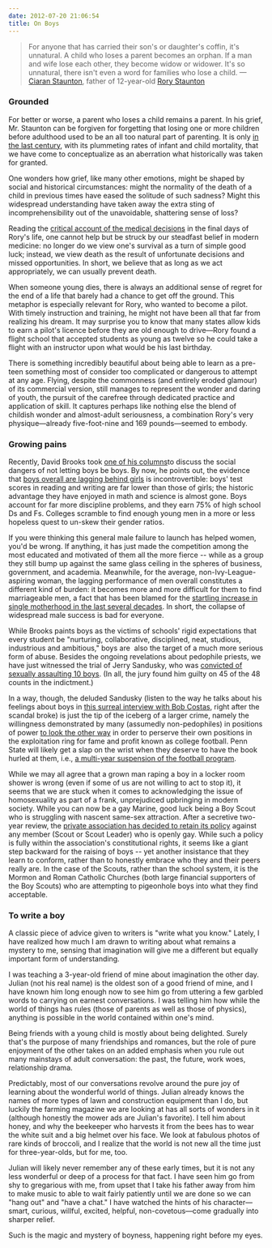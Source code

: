 ```yaml
---
date: 2012-07-20 21:06:54
title: On Boys
---
```


> For anyone that has carried their son's or daughter's coffin, it's unnatural. A child who loses a parent becomes an orphan. If a man and wife lose each other, they become widow or widower. It's so unnatural, there isn't even a word for families who lose a child. —[Ciaran Staunton](http://www.nytimes.com/2012/07/15/opinion/sunday/dowd-the-boy-who-wanted-to-fly.html), father of 12-year-old [Rory Staunton](http://www.nytimes.com/2012/07/12/nyregion/in-rory-stauntons-fight-for-his-life-signs-that-went-unheeded.html)

### Grounded
For better or worse, a parent who loses a child remains a parent. In his grief, Mr. Staunton can be forgiven for forgetting that losing one or more children before adulthood used to be an all too natural part of parenting. It is only [in the last century](http://www.hrsa.gov/healthit/images/mchb_child_mortality_pub.pdf), with its plummeting rates of infant and child mortality, that we have come to conceptualize as an aberration what historically was taken for granted.

<!--more-->

One wonders how grief, like many other emotions, might be shaped by social and historical circumstances: might the normality of the death of a child in previous times have eased the solitude of such sadness? Might this widespread understanding have taken away the extra sting of incomprehensibility out of the unavoidable, shattering sense of loss?

Reading the [critical account of the medical decisions](http://www.nytimes.com/2012/07/12/nyregion/in-rory-stauntons-fight-for-his-life-signs-that-went-unheeded.html) in the final days of Rory's life, one cannot help but be struck by our steadfast belief in modern medicine: no longer do we view one's survival as a turn of simple good luck; instead, we view death as the result of unfortunate decisions and missed opportunities. In short, we believe that as long as we act appropriately, we can usually prevent death.

When someone young dies, there is always an additional sense of regret for the end of a life that barely had a chance to get off the ground. This metaphor is especially relevant for Rory, who wanted to become a pilot. With timely instruction and training, he might not have been all that far from realizing his dream. It may surprise you to know that many states allow kids to earn a pilot's licence before they are old enough to drive—Rory found a flight school that accepted students as young as twelve so he could take a flight with an instructor upon what would be his last birthday.

There is something incredibly beautiful about being able to learn as a pre-teen something most of consider too complicated or dangerous to attempt at any age. Flying, despite the commonness (and entirely eroded glamour) of its commercial version, still manages to represent the wonder and daring of youth, the pursuit of the carefree through dedicated practice and application of skill. It captures perhaps like nothing else the blend of childish wonder and almost-adult seriousness, a combination Rory's very physique—already five-foot-nine and 169 pounds—seemed to embody.

### Growing pains
Recently, David Brooks took [one of his columns](http://www.nytimes.com/2012/07/06/opinion/honor-code.html)to discuss the social dangers of not letting boys be boys. By now, he points out, the evidence that [boys overall are lagging behind girls](http://www.amazon.com/Boys-Adrift-Epidemic-Unmotivated-Underachieving/dp/0465072100) is incontrovertible: boys' test scores in reading and writing are far lower than those of girls; the historic advantage they have enjoyed in math and science is almost gone. Boys account for far more discipline problems, and they earn 75% of high school Ds and Fs. Colleges scramble to find enough young men in a more or less hopeless quest to un-skew their gender ratios.

If you were thinking this general male failure to launch has helped women, you'd be wrong. If anything, it has just made the competition among the most educated and motivated of them all the more fierce -- while as a group they still bump up against the same glass ceiling in the spheres of business, government, and academia. Meanwhile, for the average, non-Ivy-League-aspiring woman, the lagging performance of men overall constitutes a different kind of burden: it becomes more and more difficult for them to find marriageable men, a fact that has been blamed for the [startling increase in single motherhood in the last several decades](http://www.nytimes.com/2012/07/15/us/two-classes-in-america-divided-by-i-do.html). In short, the collapse of widespread male success is bad for everyone.

While Brooks paints boys as the victims of schools' rigid expectations that every student be "nurturing, collaborative, disciplined, neat, studious, industrious and ambitious," boys are  also the target of a much more serious form of abuse. Besides the ongoing revelations about pedophile priests, we have just witnessed the trial of Jerry Sandusky, who was [convicted of sexually assaulting 10 boys](http://www.nytimes.com/2012/06/23/sports/ncaafootball/jerry-sandusky-convicted-of-sexually-abusing-boys.html). (In all, the jury found him guilty on 45 of the 48 counts in the indictment.) 

In a way, though, the deluded Sandusky (listen to the way he talks about his feelings about boys in [this surreal interview with Bob Costas](http://www.youtube.com/watch?v=3Xy0L8MUsOE), right after the scandal broke) is just the tip of the iceberg of a larger crime, namely the willingness demonstrated by many (assumedly non-pedophiles) in positions of power [to look the other way](http://www.nytimes.com/interactive/2012/07/12/sports/ncaafootball/13pennstate-document.html) in order to perserve their own positions in the exploitation ring for fame and profit known as college football. Penn State will likely get a slap on the wrist when they deserve to have the book hurled at them, i.e., [a multi-year suspension of the football program](http://www.npr.org/2012/07/16/156855045/op-ed-ban-penn-state-football).

While we may all agree that a grown man raping a boy in a locker room shower is wrong (even if some of us are not willing to act to stop it), it seems that we are stuck when it comes to acknowledging the issue of homosexuality as part of a frank, unprejudiced upbringing in modern society. While you can now be a gay Marine, good luck being a Boy Scout who is struggling with nascent same-sex attraction. After a secretive two-year review, the [private association has decided to retain its policy](http://www.nytimes.com/2012/07/18/us/boy-scouts-reaffirm-ban-on-gay-members.html) against any member (Scout or Scout Leader) who is openly gay. While such a policy is fully within the association's constitutional rights, it seems like a giant step backward for the raising of boys -- yet another insistance that they learn to conform, rather than to honestly embrace who they and their peers really are. In the case of the Scouts, rather than the school system, it is the Mormon and Roman Catholic Churches (both large financial supporters of the Boy Scouts) who are attempting to pigeonhole boys into what they find acceptable.

### To write a boy
A classic piece of advice given to writers is "write what you know." Lately, I have realized how much I am drawn to writing about what remains a mystery to me, sensing that imagination will give me a different but equally important form of understanding.

I was teaching a 3-year-old friend of mine about imagination the other day. Julian (not his real name) is the oldest son of a good friend of mine, and I have known him long enough now to see him go from uttering a few garbled words to carrying on earnest conversations. I was telling him how while the world of things has rules (those of parents as well as those of physics), anything is possible in the world contained within one's mind.

Being friends with a young child is mostly about being delighted. Surely that's the purpose of many friendships and romances, but the role of pure enjoyment of the other takes on an added emphasis when you rule out many mainstays of adult conversation: the past, the future, work woes, relationship drama.

Predictably, most of our conversations revolve around the pure joy of learning about the wonderful world of things. Julian already knows the names of more types of lawn and construction equipment than I do, but luckily the farming magazine we are looking at has all sorts of wonders in it (although honestly the mower ads are Julian's favorite). I tell him about honey, and why the beekeeper who harvests it from the bees has to wear the white suit and a big helmet over his face. We look at fabulous photos of rare kinds of broccoli, and I realize that the world is not new all the time just for three-year-olds, but for me, too.

Julian will likely never remember any of these early times, but it is not any less wonderful or deep of a process for that fact. I have seen him go from shy to gregarious with me, from upset that I take his father away from him to make music to able to wait fairly patiently until we are done so we can "hang out" and "have a chat." I have watched the hints of his character—smart, curious, willful, excited, helpful, non-covetous—come gradually into sharper relief.

Such is the magic and mystery of boyness, happening right before my eyes.
